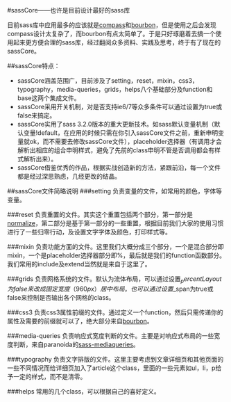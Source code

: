 #sassCore——也许是目前设计最好的sass库

目前sass库中应用最多的应该就是[compass](http://compass-style.org/)和[bourbon](http://bourbon.io/)，但是使用之后会发现compass设计太复杂了，而bourbon有点太简单了。于是只好琢磨着去搞一个使用起来更方便合理的sass库，经过翻阅众多资料、实践及思考，终于有了现在的sassCore。

##sassCore特点：

* sassCore涵盖范围广，目前涉及了setting，reset，mixin，css3，typography，media-queries，grids，helps八个基础部分及function和base这两个集成文件。
* sassCore采用开关机制，对是否支持ie6/7等众多条件可以通过设置为true或false来搞定。
* sassCore实用了sass 3.2.0版本的重大更新技术。如sass默认变量机制（默认变量!default，在应用的时候只需在你引入sassCore文件之前，重新申明变量就ok，而不需要去修改sassCore文件），placeholder选择器（有调用才会解析出相应的组合申明样式，避免了先前的class申明不管是否调用都会有样式解析出来）。
* sassCore借鉴优秀的作品，根据实战创造新的方法，紧跟前沿，每一个文件都是经过深思熟虑，几经更改的结晶。

##sassCore文件简略说明
###setting
负责变量的文件，如常用的颜色，字体等变量。

###reset
负责重置的文件。其实这个重置包括两个部分，第一部分是[normalize](http://necolas.github.io/normalize.css/)，第二部分是基于第一部分的一些重置，根据目前我们大家的使用习惯进行了一些归零行动，及设置文字字体及颜色，打印样式等。

###mixin
负责功能方面的文件。这里我们大概分成三个部分，一个是混合部分即mixin，一个是placeholder选择器部分即%，最后就是我们的function函数部分。我们常用的include及extend当然就是来自于这里了。

###grids
负责网格系统的文件。默认为流体布局，可以通过设置$_percentLayout为false来改成固定宽度（960px）居中布局，也可以通过设置$_span为true或false来控制是否输出各个网格的class。

###css3
负责css3属性前缀的文件。通过定义一个function，然后只需传递你的属性及需要的前缀就可以了，绝大部分来自[bourbon](http://bourbon.io/)。

###media-queries
负责响应式宽度判断的文件。主要是对响应式布局的一些宽度判断，来自paranoida的[sass-mediaqueries](https://github.com/paranoida/sass-mediaqueries)。

###typography
负责文字排版的文件。这里主要考虑到文章详细页和其他页面的一些不同情况而给详细页加入了article这个class，里面的一些元素如ul，li，p给予一定的样式，而不是清零。

###helps
常用的几个class，可以根据自己的喜好定义。